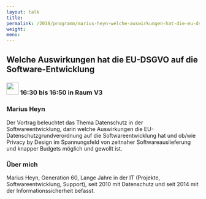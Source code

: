 ```yaml
---
layout: talk
title:
permalink: /2018/programm/marius-heyn-welche-auswirkungen-hat-die-eu-dsgvo-auf-die-software-entwicklung/
weight:
menu:
---
```

## Welche Auswirkungen hat die EU-DSGVO auf die Software-Entwicklung

### <img height = "32" src="../../../images/talk.svg"> 16:30 bis 16:50 in Raum V3

### Marius Heyn

Der Vortrag beleuchtet das Thema Datenschutz in der Softwareentwicklung, darin welche Auswirkungen die EU-Datenschutzgrundverordnung auf die Softwareentwicklung hat und ob/wie Privacy by Design im Spannungsfeld von zeitnaher Softwareauslieferung und knapper Budgets möglich und gewollt ist.

### Über mich

Marius Heyn, Generation 60, Lange Jahre in der IT (Projekte, Softwareentwicklung, Support), seit 2010 mit Datenschutz und seit 2014 mit der Informationssicherheit befasst.

